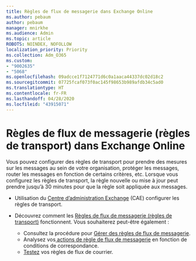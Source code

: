 ```yaml
---
title: Règles de flux de messagerie dans Exchange Online
ms.author: pebaum
author: pebaum
manager: mnirkhe
ms.audience: Admin
ms.topic: article
ROBOTS: NOINDEX, NOFOLLOW
localization_priority: Priority
ms.collection: Adm_O365
ms.custom:
- "9002635"
- "5068"
ms.openlocfilehash: 09adcce1f7124771d6c0a1aaca44337dc02d18c2
ms.sourcegitcommit: 07725fcaf073f0ac145f98653b989afdb34c5ad0
ms.translationtype: HT
ms.contentlocale: fr-FR
ms.lasthandoff: 04/28/2020
ms.locfileid: "43915071"
---
```

# <a name="mail-flow-transport-rules-in-exchange-online"></a>Règles de flux de messagerie (règles de transport) dans Exchange Online

Vous pouvez configurer des règles de transport pour prendre des mesures sur les messages au sein de votre organisation, protéger les messages, router les messages en fonction de certains critères, etc.  Lorsque vous configurez les règles de transport, la règle nouvelle ou mise à jour peut prendre jusqu’à 30 minutes pour que la règle soit appliquée aux messages.

- Utilisation du [Centre d’administration Exchange](https://go.microsoft.com/fwlink/p/?linkid=834822) (CAE) configurer les règles de transport.

- Découvrez comment les [Règles de flux de messagerie (règles de transport)](https://docs.microsoft.com/exchange/security-and-compliance/mail-flow-rules/mail-flow-rules) fonctionnent. Vous souhaiterez peut-être également :

    - Consultez la procédure pour [Gérer des règles de flux de messagerie](https://docs.microsoft.com/exchange/security-and-compliance/mail-flow-rules/manage-mail-flow-rules).
    - Analysez vos[ actions de règle de flux de messagerie](https://docs.microsoft.com/exchange/security-and-compliance/mail-flow-rules/mail-flow-rule-actions) en fonction de conditions de correspondance.
    - [Testez](https://docs.microsoft.com/exchange/security-and-compliance/mail-flow-rules/test-mail-flow-rules) vos règles de flux de courrier.
